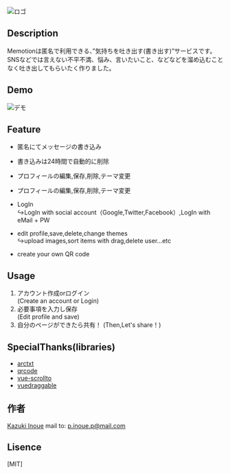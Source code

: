 ![ロゴ](https://firebasestorage.googleapis.com/v0/b/gucci-dc3be.appspot.com/o/ezgif.com-resize-3.png?alt=media&token=c9ba09da-2ba6-4b29-8ef1-8933643e91b8)

## Description

Memotionは匿名で利用できる、”気持ちを吐き出す(書き出す)”サービスです。
SNSなどでは言えない不平不満、悩み、言いたいこと、などなどを溜め込むことなく吐き出してもらいたく作りました。

## Demo

![デモ](https://firebasestorage.googleapis.com/v0/b/gucci-dc3be.appspot.com/o/ezgif.com-resize.gif?alt=media&token=4ec499fa-4f9e-4171-86ca-3a11b73a97e9)

## Feature

- 匿名にてメッセージの書き込み
- 書き込みは24時間で自動的に削除
- プロフィールの編集,保存,削除,テーマ変更  
- プロフィールの編集,保存,削除,テーマ変更  

- LogIn  
↪︎LogIn with social account（Google,Twitter,Facebook）,LogIn with eMail + PW
- edit profile,save,delete,change themes  
↪︎upload images,sort items with drag,delete user...etc
- create your own QR code

## Usage

1. アカウント作成orログイン  
(Create an account or Login)
2. 必要事項を入力し保存  
(Edit profile and save)
3. 自分のページができたら共有！ 
(Then,Let's share！)

## SpecialThanks(libraries)
- [arctxt](https://www.npmjs.com/package/arctxt)
- [qrcode](https://www.npmjs.com/package/qrcode)
- [vue-scrollto](https://www.npmjs.com/package/vue-scrollto)
- [vuedraggable](https://www.npmjs.com/package/vuedraggable)

## 作者

[Kazuki Inoue](https://github.com/kz422)
mail to: p.inoue.p@mail.com

## Lisence

[MIT]
